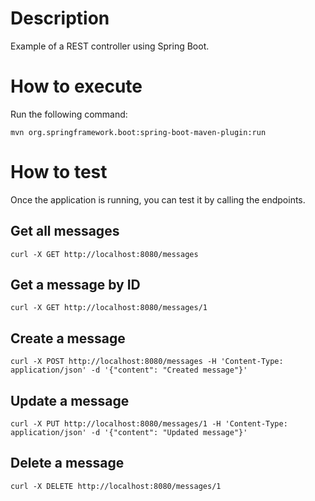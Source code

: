 # Description

Example of a REST controller using Spring Boot.

# How to execute

Run the following command:

```shell
mvn org.springframework.boot:spring-boot-maven-plugin:run
```

# How to test

Once the application is running, you can test it by calling the endpoints.

## Get all messages

```shell
curl -X GET http://localhost:8080/messages
```

## Get a message by ID

```shell
curl -X GET http://localhost:8080/messages/1
```

## Create a message

```shell
curl -X POST http://localhost:8080/messages -H 'Content-Type: application/json' -d '{"content": "Created message"}'
```

## Update a message

```shell
curl -X PUT http://localhost:8080/messages/1 -H 'Content-Type: application/json' -d '{"content": "Updated message"}'
```

## Delete a message

```shell
curl -X DELETE http://localhost:8080/messages/1
```